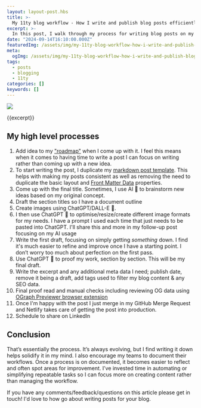 ```yaml
---
layout: layout-post.hbs
title: >-
  My 11ty blog workflow - How I write and publish blog posts efficiently
excerpt: >-
  In this post, I walk through my process for writing blog posts on my 11ty site, from adding ideas to my roadmap to publishing with Netlify. I share how I use AI tools like ChatGPT and DALL-E to speed up repetitive tasks, while emphasizing the importance of documenting workflows. If you're curious about streamlining your own blogging process, this might give you some new ideas.
date: "2024-09-14T16:10:00.000Z"
featuredImg: /assets/img/my-11ty-blog-workflow-how-i-write-and-publish-blog-posts-efficiently--featured-img.webp
meta:
  ogImg: /assets/img/my-11ty-blog-workflow-how-i-write-and-publish-blog-posts-efficiently--og-img.jpg
tags:
  - posts
  - blogging
  - 11ty
categories: []
keywords: []
---
```


![]({{featuredImg}})

{{excerpt}}

## My high level processes
1. Add idea to my ["roadmap"](https://github.com/stuartjnelson/northern-badger-11ty-blog?tab=readme-ov-file#roadmap) when I come up with it. I feel this means when it comes to having time to write a post I can focus on writing rather than coming up with a new idea.
2. To start writing the post, I duplicate my [markdown post template](https://github.com/stuartjnelson/northern-badger-11ty-blog/blob/main/articles/__TEMPLATE.md). This helps with making my posts consistent as well as removing the need to duplicate the basic layout and [Front Matter Data](https://www.11ty.dev/docs/data-frontmatter/) properties.
3. Come up with the final title. Sometimes, I use AI 🤖 to brainstorm new ideas based on my original concept.
4. Draft the section titles so I have a document outline
5. Create images using ChatGPT/DALL-E 🤖.
6. I then use ChatGPT 🤖 to optimise/resize/create different image formats for my needs. I have a prompt I used each time that just needs to be pasted into ChatGPT. I'll share this and more in my follow-up post focusing on my AI usage
7. Write the first draft, focusing on simply getting _something_ down. I find it's much easier to refine and improve once I have a starting point. I don’t worry too much about perfection on the first pass.
8. Use ChatGPT 🤖 to proof my work, section by section. This will be my final draft.
9. Write the excerpt and any additional meta data I need; publish date, remove it being a draft, add tags used to filter my blog content & any SEO data.
10. Final proof read and manual checks including reviewing OG data using [OGraph Previewer browser extension](https://chromewebstore.google.com/detail/ograph-previewer/ggcfeakcnodgcmmllfdbmngekljbhiim)
11. Once I'm happy with the post I just merge in my GitHub Merge Request and Netlify takes care of getting the post into production.
12. Schedule to share on LinkedIn



## Conclusion
That’s essentially the process. It’s always evolving, but I find writing it down helps solidify it in my mind. I also encourage my teams to document their workflows. Once a process is on documented, it becomes easier to reflect and often spot areas for improvement. I’ve invested time in automating or simplifying repeatable tasks so I can focus more on creating content rather than managing the workflow.

If you have any comments/feedback/questions on this article please get in touch! I'd love to how go about writing posts for your blog.